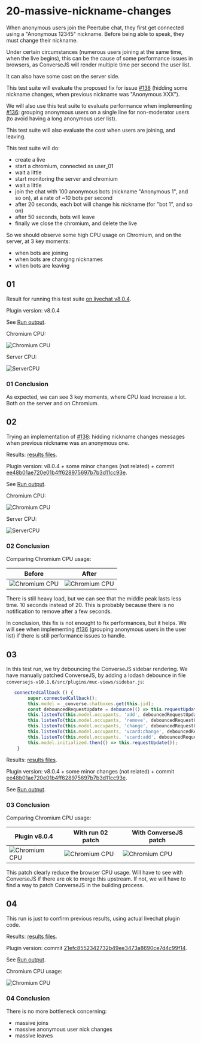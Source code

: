# 20-massive-nickname-changes

When anonymous users join the Peertube chat, they first get connected using a "Anonymous 12345" nickname.
Before being able to speak, they must change their nickname.

Under certain circumstances (numerous users joining at the same time, when the live begins), this can be the cause of some performance issues in browsers, as ConverseJS will render multiple time per second the user list.

It can also have some cost on the server side.

This test suite will evaluate the proposed fix for issue [#138](https://github.com/JohnXLivingston/peertube-plugin-livechat/issues/138) (hidding some nickname changes, when previous nickname was "Anonymous XXX").

We will also use this test suite to evaluate performance when implementing [#136](https://github.com/JohnXLivingston/peertube-plugin-livechat/issues/136):
grouping anonymous users on a single line for non-moderator users (to avoid having a long anonymous user list).

This test suite will also evaluate the cost when users are joining, and leaving.

This test suite will do:

* create a live
* start a chromium, connected as user_01
* wait a little
* start monitoring the server and chromium
* wait a little
* join the chat with 100 anonymous bots (nickname "Anonymous 1", and so on), at a rate of ~10 bots per second
* after 20 seconds, each bot will change his nickname (for "bot 1", and so on)
* after 50 seconds, bots will leave
* finally we close the chromium, and delete the live

So we should observe some high CPU usage on Chromium, and on the server, at 3 key moments:

* when bots are joining
* when bots are changing nicknames
* when bots are leaving

## 01

Result for running this test suite [on livechat v8.0.4](./results/01/).

Plugin version: v8.0.4

See [Run output](./01.output.md).

Chromium CPU:

![Chromium CPU](./results/01/monitor_chromium.png)

Server CPU:

![ServerCPU](./results/01/monitor_server.png)

### 01 Conclusion

As expected, we can see 3 key moments, where CPU load increase a lot.
Both on the server and on Chromium.

## 02

Trying an implementation of [#138](https://github.com/JohnXLivingston/peertube-plugin-livechat/issues/138): hidding nickname changes messages when previous nickname was an anonymous one.

Results: [results files](./results/02/).

Plugin version: v8.0.4 + some minor changes (not related) + commit [ee48b01ae720e01b4ff628975697b7b3d11cc93e](https://github.com/JohnXLivingston/peertube-plugin-livechat/commit/ee48b01ae720e01b4ff628975697b7b3d11cc93e).

See [Run output](./02.output.md).

Chromium CPU:

![Chromium CPU](./results/02/monitor_chromium.png)

Server CPU:

![ServerCPU](./results/02/monitor_server.png)

### 02 Conclusion

Comparing Chromium CPU usage:

|Before|After|
|--|--|
|![Chromium CPU](./results/01/monitor_chromium.png) | ![Chromium CPU](./results/02/monitor_chromium.png) |

There is still heavy load, but we can see that the middle peak lasts less time.
10 seconds instead of 20.
This is probably because there is no notification to remove after a few seconds.

In conclusion, this fix is not enought to fix performances, but it helps.
We will see when implementing [#136](https://github.com/JohnXLivingston/peertube-plugin-livechat/issues/136) (grouping anonymous users in the user list) if there is still performance issues to handle.

## 03

In this test run, we try debouncing the ConverseJS sidebar rendering.
We have manually patched ConverseJS, by adding a lodash debounce in file `conversejs-v10.1.6/src/plugins/muc-views/sidebar.js`:

```javascript
   connectedCallback () {
        super.connectedCallback();
        this.model = _converse.chatboxes.get(this.jid);
        const debouncedRequestUpdate = debounce(() => this.requestUpdate(), 200, {maxWait: 1000})
        this.listenTo(this.model.occupants, 'add', debouncedRequestUpdate);
        this.listenTo(this.model.occupants, 'remove', debouncedRequestUpdate);
        this.listenTo(this.model.occupants, 'change', debouncedRequestUpdate);
        this.listenTo(this.model.occupants, 'vcard:change', debouncedRequestUpdate);
        this.listenTo(this.model.occupants, 'vcard:add', debouncedRequestUpdate);
        this.model.initialized.then(() => this.requestUpdate());
    }
```

Results: [results files](./results/03/).

Plugin version: v8.0.4 + some minor changes (not related) + commit [ee48b01ae720e01b4ff628975697b7b3d11cc93e](https://github.com/JohnXLivingston/peertube-plugin-livechat/commit/ee48b01ae720e01b4ff628975697b7b3d11cc93e).

See [Run output](./03.output.md).

### 03 Conclusion

Comparing Chromium CPU usage:

|Plugin v8.0.4|With run 02 patch|With ConverseJS patch|
|--|--|--|
|![Chromium CPU](./results/01/monitor_chromium.png) | ![Chromium CPU](./results/02/monitor_chromium.png) | ![Chromium CPU](./results/03/monitor_chromium.png) |

This patch clearly reduce the browser CPU usage.
Will have to see with ConverseJS if there are ok to merge this upstream.
If not, we will have to find a way to patch ConverseJS in the building process.

## 04

This run is just to confirm previous results, using actual livechat plugin code.

Results: [results files](./results/04/).

Plugin version: commit [21efc8552342732b49ee3473a8690ce7d4c99f14](https://github.com/JohnXLivingston/peertube-plugin-livechat/commit/21efc8552342732b49ee3473a8690ce7d4c99f14).

See [Run output](./04.output.md).

Chromium CPU usage:

![Chromium CPU](./results/04/monitor_chromium.png)

### 04 Conclusion

There is no more bottleneck concerning:

* massive joins
* massive anonymous user nick changes
* massive leaves
